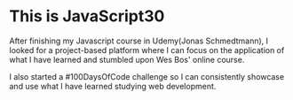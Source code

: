 # <strong>This is JavaScript30</strong>

After finishing my Javascript course in Udemy(Jonas Schmedtmann), I looked for a project-based platform where I can focus on the application of what I have learned and stumbled upon Wes Bos' online course. 

I also started a #100DaysOfCode challenge so I can consistently showcase and use what I have learned studying web development.
